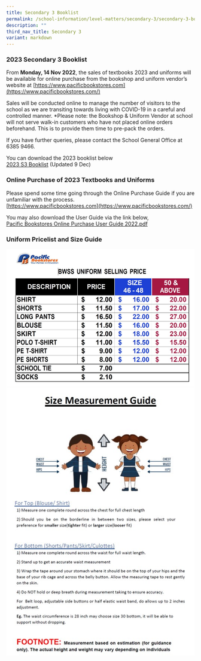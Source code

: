 ```yaml
---
title: Secondary 3 Booklist
permalink: /school-information/level-matters/secondary-3/secondary-3-booklist/
description: ""
third_nav_title: Secondary 3
variant: markdown
---
```



### 2023 Secondary 3 Booklist

From **Monday, 14 Nov 2022**, the sales of textbooks 2023 and uniforms will be available for online purchase from the bookshop and uniform vendor’s website at [https://www.pacificbookstores.com](https://www.pacificbookstores.com/)  
  
Sales will be conducted online to manage the number of visitors to the school as we are transiting towards living with COVID-19 in a careful and controlled manner. \*Please note: the Bookshop & Uniform Vendor at school will not serve walk-in customers who have not placed online orders beforehand. This is to provide them time to pre-pack the orders.  
  
If you have further queries, please contact the School General Office at 6385 9466.  
  
You can download the 2023 booklist below  
[2023 S3 Booklist](/files/2023%20S3%20Booklist%20Updated%209%20Dec.pdf) (Updated 9 Dec)

### Online Purchase of 2023 Textbooks and Uniforms

Please spend some time going through the Online Purchase Guide if you are unfamiliar with the process.  
[https://www.pacificbookstores.com](https://www.pacificbookstores.com/)  
  
You may also download the User Guide via the link below,  
[Pacific Bookstores Online Purchase User Guide 2022.pdf](/files/Pacific%20Bookstores%20Online%20Purchase%20User%20Guide%202022.pdf)

### Uniform Pricelist and Size Guide
![](/images/2022%20Uniform%20Pricelist.jpg)
![](/images/Size%20guide.jpg)